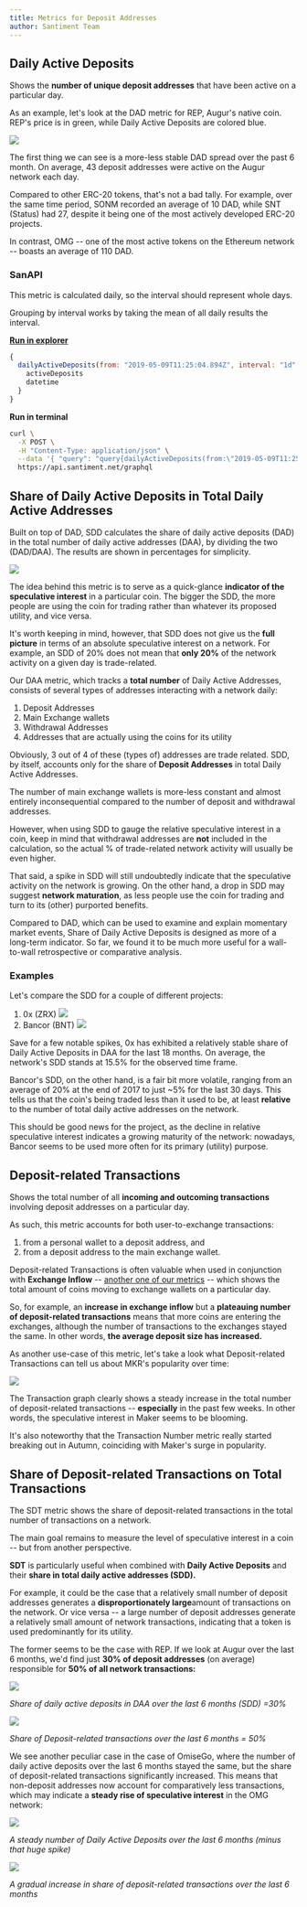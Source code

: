 ```yaml
---
title: Metrics for Deposit Addresses
author: Santiment Team
---
```


## Daily Active Deposits

Shows the **number of unique deposit
addresses** that have been active on a particular day.

As an example, let's look at the DAD metric for REP, Augur's native
coin. REP's price is in green, while Daily Active Deposits are colored
blue.

[![](dad-augur-2-768x286.png)](https://santiment.net/wp-content/uploads/2019/02/dad-augur-2.png)

The first thing we can see is a more-less stable DAD spread over the
past 6 month. On average, 43 deposit addresses were active on the Augur
network each day.

Compared to other ERC-20 tokens, that's not a bad tally. For example,
over the same time period, SONM recorded an average of 10 DAD, while SNT
(Status) had 27, despite it being one of the most actively developed
ERC-20 projects.

In contrast, OMG -- one of the most active tokens on the Ethereum
network -- boasts an average of 110 DAD.

### SanAPI

This metric is calculated daily, so the interval should represent whole
days.

Grouping by interval works by taking the mean of all daily results the
interval.

[**Run in
explorer**](https://api.santiment.net/graphiql?query=%7B%0A%20%20dailyActiveDeposits(from%3A%20%222019-05-09T11%3A25%3A04.894Z%22%2C%20interval%3A%20%221d%22%2C%20slug%3A%20%22maker%22%2C%20to%3A%20%222019-06-23T11%3A25%3A04.894Z%22)%20%7B%0A%20%20%20%20activeDeposits%0A%20%20%20%20datetime%0A%20%20%7D%0A%7D%0A&variables=)

```js
{
  dailyActiveDeposits(from: "2019-05-09T11:25:04.894Z", interval: "1d", slug: "maker", to: "2019-06-23T11:25:04.894Z") {
    activeDeposits
    datetime
  }
}
```

**Run in terminal**

```sh
curl \
  -X POST \
  -H "Content-Type: application/json" \
  --data '{ "query": "query{dailyActiveDeposits(from:\"2019-05-09T11:25:04.894Z\",interval:\"1d\",slug:\"maker\",to:\"2019-06-23T11:25:04.894Z\"){activeDeposits,datetime}}" }' \
  https://api.santiment.net/graphql
```


## Share of Daily Active Deposits in Total Daily Active Addresses
Built on top of DAD, SDD calculates the share of daily active deposits
(DAD) in the total number of daily active addresses (DAA), by dividing
the two (DAD/DAA). The results are shown in percentages for simplicity.

[![](augur-768x291.png)](https://santiment.net/wp-content/uploads/2019/02/augur.png)

The idea behind this metric is to serve as a quick-glance **indicator of
the speculative interest** in a particular coin. The bigger the SDD, the
more people are using the coin for trading rather than whatever its
proposed utility, and vice versa.

It's worth keeping in mind, however, that SDD does not give us the
**full picture** in terms of an absolute speculative interest on a
network. For example, an SDD of 20% does not mean that **only 20%** of
the network activity on a given day is trade-related.

Our DAA metric, which tracks a **total number** of Daily Active
Addresses, consists of several types of addresses interacting with a
network daily:

1.  Deposit Addresses
2.  Main Exchange wallets
3.  Withdrawal Addresses
4.  Addresses that are actually using the coins for its utility

Obviously, 3 out of 4 of these (types of) addresses are trade related.
SDD, by itself, accounts only for the share of **Deposit Addresses** in
total Daily Active Addresses.

The number of main exchange wallets is more-less constant and almost
entirely inconsequential compared to the number of deposit and
withdrawal addresses.

However, when using SDD to gauge the relative speculative interest in a
coin, keep in mind that withdrawal addresses are **not** included in the
calculation, so the actual % of trade-related network activity will
usually be even higher.

That said, a spike in SDD will still undoubtedly indicate that the
speculative activity on the network is growing. On the other hand, a
drop in SDD may suggest **network maturation**, as less people use the
coin for trading and turn to its (other) purported benefits.

Compared to DAD, which can be used to examine and explain momentary
market events, Share of Daily Active Deposits is designed as more of a
long-term indicator. So far, we found it to be much more useful for a
wall-to-wall retrospective or comparative analysis.

### Examples

Let's compare the SDD for a couple of different projects:

1. 0x (ZRX)
	[![](zrx-768x295.png)](https://santiment.net/wp-content/uploads/2019/02/zrx.png)
2. Bancor (BNT)
	[![](bancor-1-768x293.png)](https://santiment.net/wp-content/uploads/2019/02/bancor-1.png)

Save for a few notable spikes, 0x has exhibited a relatively stable
share of Daily Active Deposits in DAA for the last 18 months. On
average, the network's SDD stands at 15.5% for the observed time frame.

Bancor's SDD, on the other hand, is a fair bit more volatile, ranging
from an average of 20% at the end of 2017 to just ~5% for the last 30
days. This tells us that the coin's being traded less than it used to
be, at least **relative** to the number of total daily active addresses
on the network.

This should be good news for the project, as the decline in relative
speculative interest indicates a growing maturity of the network:
nowadays, Bancor seems to be used more often for its primary (utility)
purpose.


## Deposit-related Transactions

Shows the total number of all **incoming
and outcoming transactions** involving deposit addresses on a particular
day.

As such, this metric accounts for both user-to-exchange transactions:

1.  from a personal wallet to a deposit address, and
2.  from a deposit address to the main exchange wallet.

Deposit-related Transactions is often valuable when used in conjunction
with **Exchange Inflow** -- [another one of our
metrics](/sandata/metrics/exchange-flow)
-- which shows the total amount of coins moving to exchange wallets on a
particular day.

So, for example, an **increase in exchange inflow** but a **plateauing
number of deposit-related transactions** means that more coins are
entering the exchanges, although the number of transactions to the
exchanges stayed the same. In other words, **the average deposit size
has increased.**

As another use-case of this metric, let's take a look what
Deposit-related Transactions can tell us about MKR's popularity over
time:

[![](maker-768x294.png)](https://santiment.net/wp-content/uploads/2019/02/maker.png)

The Transaction graph clearly shows a steady increase in the total
number of deposit-related transactions -- **especially** in the past few
weeks. In other words, the speculative interest in Maker seems to be
blooming.

It's also noteworthy that the Transaction Number metric really started
breaking out in Autumn, coinciding with Maker's surge in popularity.

## Share of Deposit-related Transactions on Total Transactions

The SDT metric shows the share of deposit-related transactions in the
total number of transactions on a network.

The main goal remains to measure the level of speculative interest in a
coin -- but from another perspective.

**SDT** is particularly useful when combined with **Daily Active
Deposits** and their **share in total daily active addresses (SDD).**

For example, it could be the case that a relatively small number of
deposit addresses generates a **disproportionately large**amount of
transactions on the network. Or vice versa -- a large number of deposit
addresses generate a relatively small amount of network transactions,
indicating that a token is used predominantly for its utility.

The former seems to be the case with REP. If we look at Augur over the
last 6 months, we'd find just **30% of deposit addresses** (on average)
responsible for **50% of all network transactions:**

[![](SAD-augur-768x298.png)](https://santiment.net/wp-content/uploads/2019/02/SAD-augur.png)

*Share of daily active deposits in DAA over the last 6 months (SDD)
=30%*

[![](sdt-768x292.png)](https://santiment.net/wp-content/uploads/2019/02/sdt.png)

*Share of Deposit-related transactions over the last 6 months = 50%*

We see another peculiar case in the case of OmiseGo, where the number of
daily active deposits over the last 6 months stayed the same, but the
share of deposit-related transactions significantly increased. This
means that non-deposit addresses now account for comparatively less
transactions, which may indicate a **steady rise of speculative
interest** in the OMG network:

[![](dad-omg-768x290.png)](https://santiment.net/wp-content/uploads/2019/02/dad-omg.png)

*A steady number of Daily Active Deposits over the last 6 months (minus
that huge spike)*

[![](sdt-omg-768x295.png)](https://santiment.net/wp-content/uploads/2019/02/sdt-omg.png)

*A gradual increase in share of deposit-related transactions over the
last 6 months*
